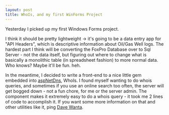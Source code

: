 ```yaml
---
layout: post
title: WhoIs, and my first WinForms Project
---
```

Yesterday I picked up my first Windows Forms project.

I think it should be pretty lightweight -> it's going to be a data entry app for "API Headers", which is descriptive information about Oil/Gas Well logs. The hardest part I think will be converting the FoxPro Database over to Sql Server - not the data itself, but figuring out where to change what is basically a monolithic table (in spreadsheet fashion) to more normal data. Who knows? Maybe it'll be fun. heh.

In the meantime, I decided to write a front-end to a nice little gem embedded into [aspNetDns](http://www.aspnetdns.com/), WhoIs. I found myself wanting to do whois queries, and sometimes if you use an online search too often, the server will get bogged down - not a fun chore, for me or the server admin. The component makes it extremely easy to do a whois query - it took me 2 lines of code to accomplish it. If you want some more information on that and other utilities like it, ping [Dave Wanta](http://weblogs.asp.net/DWanta).